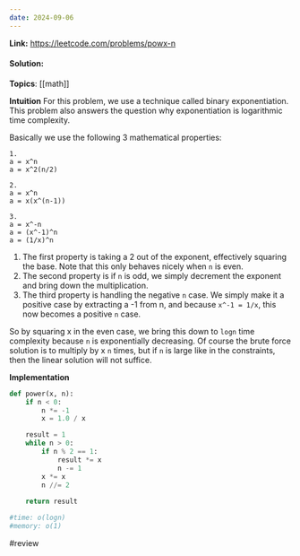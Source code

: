 ```yaml
---
date: 2024-09-06
---
```

**Link:** https://leetcode.com/problems/powx-n
#### Solution:

**Topics**: [[math]]

**Intuition**
For this problem, we use a technique called binary exponentiation. This problem also answers the question why exponentiation is logarithmic time complexity. 

Basically we use the following 3 mathematical properties: 
```
1.
a = x^n
a = x^2(n/2)

2.
a = x^n
a = x(x^(n-1))

3.
a = x^-n
a = (x^-1)^n
a = (1/x)^n
```

1.  The first property is taking a 2 out of the exponent, effectively squaring the base. Note that this only behaves nicely when `n` is even. 
2. The second property is if `n` is odd, we simply decrement the exponent and bring down the multiplication.
3. The third property is handling the negative `n` case. We simply make it a positive case by extracting a -1 from n, and because `x^-1 = 1/x`, this now becomes a positive `n` case. 

So by squaring x in the even case, we bring this down to `logn` time complexity because `n` is exponentially decreasing. Of course the brute force solution is to multiply by x `n` times, but if `n` is large like in the constraints, then the linear solution will not suffice. 

**Implementation**
```python
def power(x, n):
	if n < 0:
		n *= -1
		x = 1.0 / x

	result = 1
	while n > 0:
		if n % 2 == 1:
			result *= x
			n -= 1
		x *= x
		n //= 2
		
	return result

#time: o(logn)
#memory: o(1)
```

#review 



